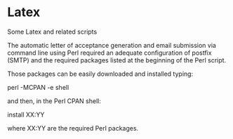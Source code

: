 # Latex
Some Latex and related scripts

The automatic letter of acceptance generation and email submission via command line using Perl required an adequate configuration of postfix (SMTP) and the required packages listed at the beginning of the Perl script.

Those packages can be easily downloaded and installed typing:

 perl -MCPAN -e shell

and then, in the Perl CPAN shell:

 install XX:YY
 
where XX:YY are the required Perl packages.
